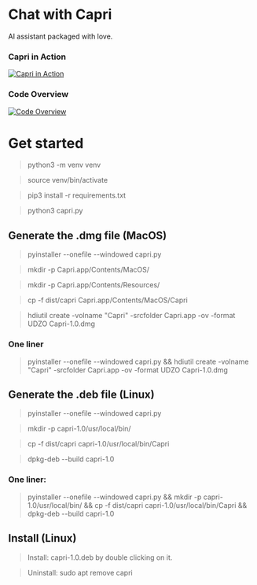 # Chat with Capri

AI assistant packaged with love.


### Capri in Action

[![Capri in Action](https://img.youtube.com/vi/9fVhCuODB-Y/maxresdefault.jpg)](https://www.youtube.com/watch?v=9fVhCuODB-Y)


### Code Overview

[![Code Overview](https://img.youtube.com/vi/CvIQZK1HIvY/maxresdefault.jpg)](https://www.youtube.com/watch?v=CvIQZK1HIvY)



# Get started

> python3 -m venv venv

> source venv/bin/activate

> pip3 install -r requirements.txt

> python3 capri.py


## Generate the .dmg file (MacOS)

> pyinstaller --onefile --windowed capri.py

> mkdir -p Capri.app/Contents/MacOS/

> mkdir -p Capri.app/Contents/Resources/

> cp -f dist/capri Capri.app/Contents/MacOS/Capri

> hdiutil create -volname "Capri" -srcfolder Capri.app -ov -format UDZO Capri-1.0.dmg

### One liner

> pyinstaller --onefile --windowed capri.py && hdiutil create -volname "Capri" -srcfolder Capri.app -ov -format UDZO Capri-1.0.dmg


## Generate the .deb file (Linux)

> pyinstaller --onefile --windowed capri.py

> mkdir -p capri-1.0/usr/local/bin/

> cp -f dist/capri capri-1.0/usr/local/bin/Capri

> dpkg-deb --build capri-1.0



### One liner:
> pyinstaller --onefile --windowed capri.py && mkdir -p capri-1.0/usr/local/bin/ && cp -f dist/capri capri-1.0/usr/local/bin/Capri && dpkg-deb --build capri-1.0



## Install (Linux)

> Install: capri-1.0.deb by double clicking on it.

> Uninstall: sudo apt remove capri 
